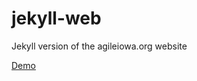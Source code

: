 jekyll-web
==========

Jekyll version of the agileiowa.org website

[Demo](http://beta.agileiowa.org/)
